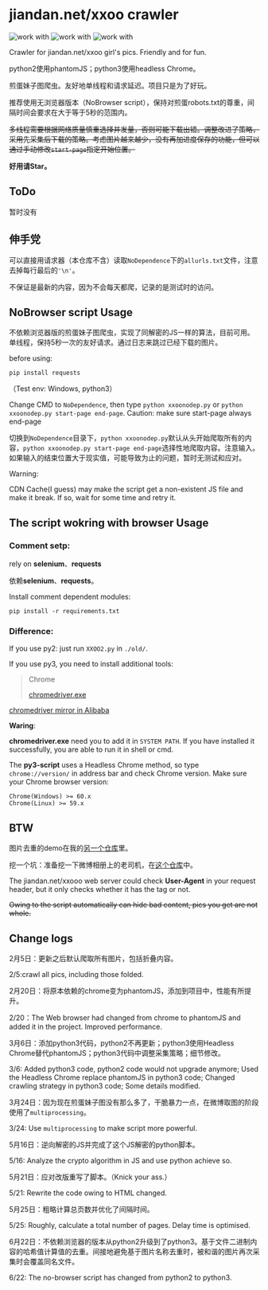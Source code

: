 # jiandan.net/xxoo crawler #

![work with](https://img.shields.io/badge/py2-NoBrowser-green.svg)
![work with](https://img.shields.io/badge/py3-Browser&Selenium-blue.svg)
![work with](https://img.shields.io/badge/py2-Browser&Selenium-red.svg)

Crawler for jiandan.net/xxoo girl's pics. Friendly and for fun.

python2使用phantomJS；python3使用headless Chrome。

煎蛋妹子图爬虫。友好地单线程和请求延迟。项目只是为了好玩。

推荐使用无浏览器版本（NoBrowser script），保持对煎蛋robots.txt的尊重，间隔时间会要求在大于等于5秒的范围内。

~~多线程需要根据网络质量慎重选择并发量，否则可能下载出错。调整改进了策略，采用先采集后下载的策略。考虑图片越来越少，没有再加进度保存的功能，但可以通过手动修改`start-page`指定开始位置。~~

**好用请Star。**

## ToDo

暂时没有

## 伸手党

可以直接用请求器（本仓库不含）读取`NoDependence`下的`allurls.txt`文件，注意去掉每行最后的`'\n'`。

不保证是最新的内容，因为不会每天都爬，记录的是测试时的访问。

## NoBrowser script Usage ##

不依赖浏览器版的煎蛋妹子图爬虫，实现了同解密的JS一样的算法，目前可用。单线程，保持5秒一次的友好请求。通过日志来跳过已经下载的图片。

before using:

    pip install requests

（Test env: Windows, python3）

Change CMD to `NoDependence`, then type `python xxoonodep.py` or `python xxoonodep.py start-page end-page`. Caution: make sure start-page always end-page

切换到`NoDependence`目录下，`python xxoonodep.py`默认从头开始爬取所有的内容，`python xxoonodep.py start-page end-page`选择性地爬取内容。注意输入。如果输入的结束位置大于现实值，可能导致为止的问题，暂时无测试和应对。

Warning:

CDN Cache(I guess) may make the script get a non-existent JS file and make it break. If so, wait for some time and retry it.

## The script wokring with browser Usage ##

### Comment setp: ###

rely on **selenium**、**requests**

依赖**selenium**、**requests**。

Install comment dependent modules:

    pip install -r requirements.txt

### Difference: ###

If you use py2: just run `XXOO2.py` in `./old/`.

If you use py3, you need to install additional tools:
> Chrome
>
> [chromedriver.exe](http://chromedriver.storage.googleapis.com/)

[chromedriver mirror in Alibaba](http://npm.taobao.org/mirrors/chromedriver/)

**Waring**:

**chromedriver.exe** need you to add it in `SYSTEM PATH`. If you have installed it successfully, you are able to run it in shell or cmd.

The **py3-script** uses a Headless Chrome method, so type `chrome://version/` in address bar and check Chrome version. Make sure your Chrome browser version:

    Chrome(Windows) >= 60.x
    Chrome(Linux) >= 59.x

## BTW ##

图片去重的demo在我的[另一个仓库](https://github.com/B1u3Buf4/de-duplication)里。

挖一个坑：准备挖一下微博相册上的老司机，在[这个仓库](https://github.com/B1u3Buf4/WeiboDriver)中。

The jiandan.net/xxooo web server could check **User-Agent** in your request header, but it only checks whether it has the tag or not.

~~Owing to the script automatically can hide bad content, pics you get are not whole.~~

## Change logs ##

2月5日：更新之后默认爬取所有图片，包括折叠内容。

2/5:crawl all pics, including those folded.

2月20日：将原本依赖的chrome变为phantomJS，添加到项目中，性能有所提升。

2/20：The Web browser had changed from chrome to phantomJS and added it in the project. Improved performance.

3月6日：添加python3代码，python2不再更新；python3使用Headless Chrome替代phantomJS；python3代码中调整采集策略；细节修改。

3/6: Added python3 code, python2 code would not upgrade anymore; Used the Headless Chrome replace phantomJS in python3 code; Changed crawling strategy in python3 code; Some details modified.

3月24日：因为现在煎蛋妹子图没有那么多了，干脆暴力一点，在微博取图的阶段使用了`multiprocessing`。

3/24: Use `multiprocessing` to make script more powerful.

5月16日：逆向解密的JS并完成了这个JS解密的python脚本。

5/16: Analyze the crypto algorithm in JS and use python achieve so.

5月21日：应对改版重写了脚本。（Knick your ass.）

5/21: Rewrite the code owing to HTML changed.

5月25日：粗略计算总页数并优化了间隔时间。

5/25: Roughly, calculate a total number of pages. Delay time is optimised.

6月22日：不依赖浏览器的版本从python2升级到了python3。基于文件二进制内容的哈希值计算值的去重。间接地避免基于图片名称去重时，被和谐的图片再次采集时会覆盖同名文件。

6/22:  The no-browser script has changed from python2 to python3.
